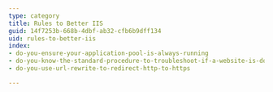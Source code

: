 ```yaml
---
type: category
title: Rules to Better IIS
guid: 14f7253b-668b-4dbf-ab32-cfb6b9dff134
uid: rules-to-better-iis
index:
- do-you-ensure-your-application-pool-is-always-running
- do-you-know-the-standard-procedure-to-troubleshoot-if-a-website-is-down
- do-you-use-url-rewrite-to-redirect-http-to-https

---
```

 

